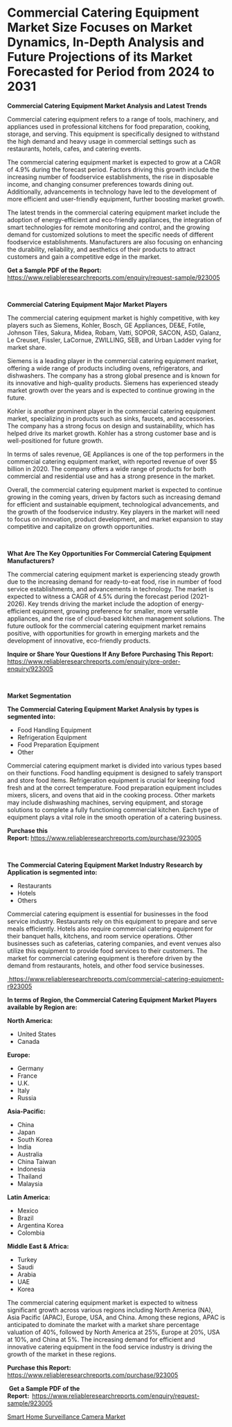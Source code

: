 <p><h1>Commercial Catering Equipment Market Size Focuses on Market Dynamics, In-Depth Analysis and Future Projections of its Market Forecasted for Period from 2024 to 2031</h1></p><p><strong>Commercial Catering Equipment Market Analysis and Latest Trends</strong></p>
<p><p>Commercial catering equipment refers to a range of tools, machinery, and appliances used in professional kitchens for food preparation, cooking, storage, and serving. This equipment is specifically designed to withstand the high demand and heavy usage in commercial settings such as restaurants, hotels, cafes, and catering events.</p><p>The commercial catering equipment market is expected to grow at a CAGR of 4.9% during the forecast period. Factors driving this growth include the increasing number of foodservice establishments, the rise in disposable income, and changing consumer preferences towards dining out. Additionally, advancements in technology have led to the development of more efficient and user-friendly equipment, further boosting market growth.</p><p>The latest trends in the commercial catering equipment market include the adoption of energy-efficient and eco-friendly appliances, the integration of smart technologies for remote monitoring and control, and the growing demand for customized solutions to meet the specific needs of different foodservice establishments. Manufacturers are also focusing on enhancing the durability, reliability, and aesthetics of their products to attract customers and gain a competitive edge in the market.</p></p>
<p><strong>Get a Sample PDF of the Report:&nbsp;</strong> <a href="https://www.reliableresearchreports.com/enquiry/request-sample/923005">https://www.reliableresearchreports.com/enquiry/request-sample/923005</a></p>
<p>&nbsp;</p>
<p><strong>Commercial Catering Equipment Major Market Players</strong></p>
<p><p>The commercial catering equipment market is highly competitive, with key players such as Siemens, Kohler, Bosch, GE Appliances, DE&E, Fotile, Johnson Tiles, Sakura, Midea, Robam, Vatti, SOPOR, SACON, ASD, Galanz, Le Creuset, Fissler, LaCornue, ZWILLING, SEB, and Urban Ladder vying for market share.</p><p>Siemens is a leading player in the commercial catering equipment market, offering a wide range of products including ovens, refrigerators, and dishwashers. The company has a strong global presence and is known for its innovative and high-quality products. Siemens has experienced steady market growth over the years and is expected to continue growing in the future.</p><p>Kohler is another prominent player in the commercial catering equipment market, specializing in products such as sinks, faucets, and accessories. The company has a strong focus on design and sustainability, which has helped drive its market growth. Kohler has a strong customer base and is well-positioned for future growth.</p><p>In terms of sales revenue, GE Appliances is one of the top performers in the commercial catering equipment market, with reported revenue of over $5 billion in 2020. The company offers a wide range of products for both commercial and residential use and has a strong presence in the market.</p><p>Overall, the commercial catering equipment market is expected to continue growing in the coming years, driven by factors such as increasing demand for efficient and sustainable equipment, technological advancements, and the growth of the foodservice industry. Key players in the market will need to focus on innovation, product development, and market expansion to stay competitive and capitalize on growth opportunities.</p></p>
<p>&nbsp;</p>
<p><strong>What Are The Key Opportunities For Commercial Catering Equipment Manufacturers?</strong></p>
<p><p>The commercial catering equipment market is experiencing steady growth due to the increasing demand for ready-to-eat food, rise in number of food service establishments, and advancements in technology. The market is expected to witness a CAGR of 4.5% during the forecast period (2021-2026). Key trends driving the market include the adoption of energy-efficient equipment, growing preference for smaller, more versatile appliances, and the rise of cloud-based kitchen management solutions. The future outlook for the commercial catering equipment market remains positive, with opportunities for growth in emerging markets and the development of innovative, eco-friendly products.</p></p>
<p><strong>Inquire or Share Your Questions If Any Before Purchasing This Report:</strong> <a href="https://www.reliableresearchreports.com/enquiry/pre-order-enquiry/923005">https://www.reliableresearchreports.com/enquiry/pre-order-enquiry/923005</a></p>
<p>&nbsp;</p>
<p><strong>Market Segmentation</strong></p>
<p><strong>The Commercial Catering Equipment Market Analysis by types is segmented into:</strong></p>
<p><ul><li>Food Handling Equipment</li><li>Refrigeration Equipment</li><li>Food Preparation Equipment</li><li>Other</li></ul></p>
<p><p>Commercial catering equipment market is divided into various types based on their functions. Food handling equipment is designed to safely transport and store food items. Refrigeration equipment is crucial for keeping food fresh and at the correct temperature. Food preparation equipment includes mixers, slicers, and ovens that aid in the cooking process. Other markets may include dishwashing machines, serving equipment, and storage solutions to complete a fully functioning commercial kitchen. Each type of equipment plays a vital role in the smooth operation of a catering business.</p></p>
<p><strong>Purchase this Report:&nbsp;</strong><a href="https://www.reliableresearchreports.com/purchase/923005">https://www.reliableresearchreports.com/purchase/923005</a></p>
<p>&nbsp;</p>
<p><strong>The Commercial Catering Equipment Market Industry Research by Application is segmented into:</strong></p>
<p><ul><li>Restaurants</li><li>Hotels</li><li>Others</li></ul></p>
<p><p>Commercial catering equipment is essential for businesses in the food service industry. Restaurants rely on this equipment to prepare and serve meals efficiently. Hotels also require commercial catering equipment for their banquet halls, kitchens, and room service operations. Other businesses such as cafeterias, catering companies, and event venues also utilize this equipment to provide food services to their customers. The market for commercial catering equipment is therefore driven by the demand from restaurants, hotels, and other food service businesses.</p></p>
<p><a href="https://www.reliableresearchreports.com/commercial-catering-equipment-r923005">&nbsp;https://www.reliableresearchreports.com/commercial-catering-equipment-r923005</a></p>
<p><strong>In terms of Region, the Commercial Catering Equipment Market Players available by Region are:</strong></p>
<p>
    <p> <strong> North America: </strong>
        <ul>
            <li>United States</li>
            <li>Canada</li>
        </ul>
        </p> 
    <p> <strong> Europe: </strong>
        <ul>
            <li>Germany</li>
            <li>France</li>
            <li>U.K.</li>
            <li>Italy</li>
            <li>Russia</li>
        </ul>
        </p> 
    <p> <strong> Asia-Pacific: </strong>
        <ul>
            <li>China</li>
            <li>Japan</li>
            <li>South Korea</li>
            <li>India</li>
            <li>Australia</li>
            <li>China Taiwan</li>
            <li>Indonesia</li>
            <li>Thailand</li>
            <li>Malaysia</li>
        </ul>
        </p> 
    <p> <strong> Latin America: </strong>
        <ul>
            <li>Mexico</li>
            <li>Brazil</li>
            <li>Argentina Korea</li>
            <li>Colombia</li>
        </ul>
        </p> 
    <p> <strong> Middle East & Africa: </strong>
        <ul>
            <li>Turkey</li>
            <li>Saudi</li>
            <li>Arabia</li>
            <li>UAE</li>
            <li>Korea</li>
        </ul>
    </p>
    </p>
<p><p>The commercial catering equipment market is expected to witness significant growth across various regions including North America (NA), Asia Pacific (APAC), Europe, USA, and China. Among these regions, APAC is anticipated to dominate the market with a market share percentage valuation of 40%, followed by North America at 25%, Europe at 20%, USA at 10%, and China at 5%. The increasing demand for efficient and innovative catering equipment in the food service industry is driving the growth of the market in these regions.</p></p>
<p><strong>Purchase this Report: </strong><a href="https://www.reliableresearchreports.com/purchase/923005">https://www.reliableresearchreports.com/purchase/923005</a></p>
<p>&nbsp;<strong>Get a Sample PDF of the Report:&nbsp;&nbsp;</strong><a href="https://www.reliableresearchreports.com/enquiry/request-sample/923005">https://www.reliableresearchreports.com/enquiry/request-sample/923005</a></p>
<p><strong></strong></p>
<p><p><a href="https://issuu.com/reportprime-2/docs/smart-home-surveillance-camera-market-size-2030.pp">Smart Home Surveillance Camera Market</a></p></p>